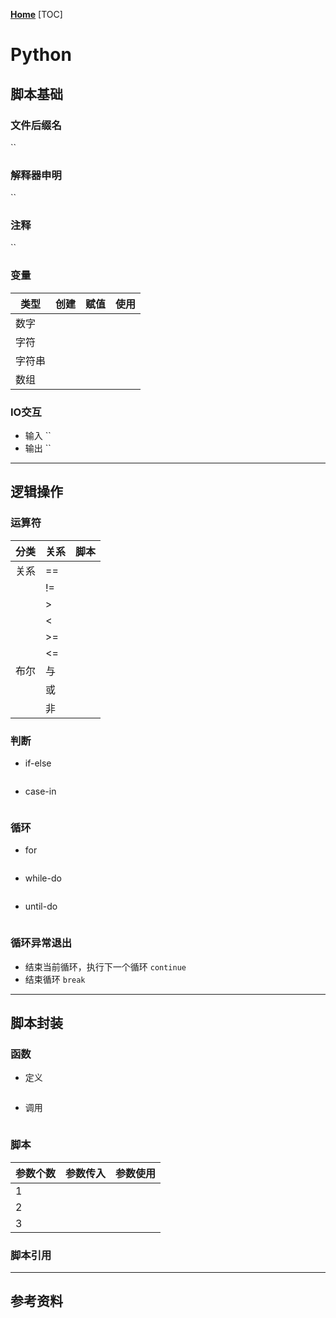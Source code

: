**[Home](../Menu.md)**
[TOC]
# Python
## 脚本基础
### 文件后缀名
``

### 解释器申明
``

### 注释
``

### 变量
| 类型   | 创建 | 赋值 | 使用 |
| ------ | ---- | ---- | ---- |
| 数字   |      |      |      |
| 字符   |      |      |      |
| 字符串 |      |      |      |
| 数组   |      |      |      |


### IO交互
* 输入
``
* 输出
``
---

## 逻辑操作
### 运算符
| 分类 | 关系 | 脚本 |
| ---- | ---- | ---- |
| 关系 | ==   |      |
|      | !=   |      |
|      | \>   |      |
|      | <    |      |
|      | \>=  |      |
|      | <=   |      |
| 布尔 | 与   |      |
|      | 或   |      |
|      | 非   |      |

### 判断
* if-else
```

```
* case-in
```

```

### 循环
* for
```

```
* while-do
```

```
* until-do
```

```

### 循环异常退出
* 结束当前循环，执行下一个循环
`continue`
* 结束循环
`break`

---
## 脚本封装
### 函数
* 定义
```

```
* 调用
```

```

### 脚本
| 参数个数 | 参数传入 | 参数使用 |
| -------- | -------- | -------- |
| 1        |          |          |
| 2        |          |          |
| 3        |          |          |


### 脚本引用

---
## 参考资料
[]()